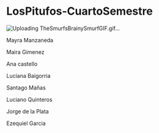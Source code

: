 # LosPitufos-CuartoSemestre



![Uploading TheSmurfsBrainySmurfGIF.gif…]()




Mayra Manzaneda

Maira Gimenez

Ana castello

Luciana Baigorria

Santago Mañas

Luciano Quinteros

Jorge de la Plata

Ezequiel Garcia
